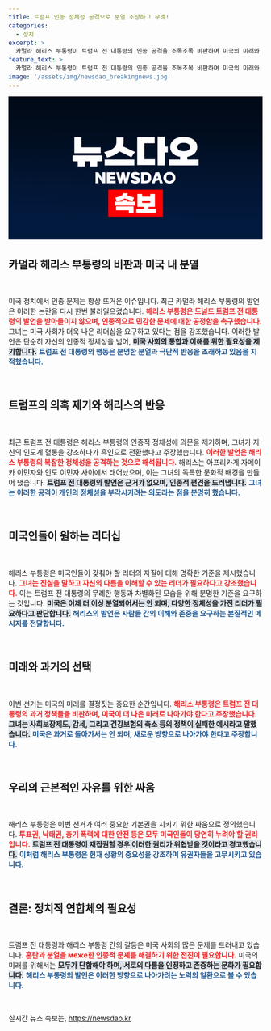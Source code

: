 ```yaml
---
title: 트럼프 인종 정체성 공격으로 분열 조장하고 무례!
categories:
  - 정치
excerpt: >
  카멀라 해리스 부통령이 트럼프 전 대통령의 인종 공격을 조목조목 비판하며 미국의 미래와 자유를 강조했습니다. 흑인 유권자를 결집하기 위한 그의 의지가 돋보이는 이 연설, 자세히 알아보세요!
feature_text: >
  카멀라 해리스 부통령이 트럼프 전 대통령의 인종 공격을 조목조목 비판하며 미국의 미래와 자유를 강조했습니다. 흑인 유권자를 결집하기 위한 그의 의지가 돋보이는 이 연설, 자세히 알아보세요!
image: '/assets/img/newsdao_breakingnews.jpg'
---
```


<p><img src="/assets/img/newsdao_breakingnews.jpg" alt="cryptoinkorea 속보" /></p>

<h2 data-ke-size="size26">카멀라 해리스 부통령의 비판과 미국 내 분열</h2>

<p data-ke-size="size16">&nbsp;</p>

<p>미국 정치에서 인종 문제는 항상 뜨거운 이슈입니다. 최근 카멀라 해리스 부통령의 발언은 이러한 논란을 다시 한번 불러일으켰습니다. <b><span style="color: #ee2323;">해리스 부통령은 도널드 트럼프 전 대통령의 발언을 받아들이지 않으며, 인종적으로 민감한 문제에 대한 공정함을 촉구했습니다.</span></b> 그녀는 미국 사회가 더욱 나은 리더십을 요구하고 있다는 점을 강조했습니다. 이러한 발언은 단순히 자신의 인종적 정체성을 넘어, <b><span style="background-color: #21538527;">미국 사회의 통합과 이해를 위한 필요성을 제기합니다.</span></b> <b><span style="color: #1a5490;">트럼프 전 대통령의 행동은 분명한 분열과 극단적 반응을 초래하고 있음을 지적했습니다.</span></b></p>

<p data-ke-size="size16">&nbsp;</p>

<h2 data-ke-size="size26">트럼프의 의혹 제기와 해리스의 반응</h2>

<p data-ke-size="size16">&nbsp;</p>

<p>최근 트럼프 전 대통령은 해리스 부통령의 인종적 정체성에 의문을 제기하며, 그녀가 자신의 인도계 혈통을 강조하다가 흑인으로 전환했다고 주장했습니다. <b><span style="color: #ee2323;">이러한 발언은 해리스 부통령의 복잡한 정체성을 공격하는 것으로 해석됩니다.</span></b> 해리스는 아프리카계 자메이카 이민자와 인도 이민자 사이에서 태어났으며, 이는 그녀의 독특한 문화적 배경을 만들어 냈습니다. <b><span style="background-color: #21538527;">트럼프 전 대통령의 발언은 근거가 없으며, 인종적 편견을 드러냅니다.</span></b> <b><span style="color: #1a5490;">그녀는 이러한 공격이 개인의 정체성을 부각시키려는 의도라는 점을 분명히 했습니다.</span></b></p>

<p data-ke-size="size16">&nbsp;</p>

<h2 data-ke-size="size26">미국인들이 원하는 리더십</h2>

<p data-ke-size="size16">&nbsp;</p>

<p>해리스 부통령은 미국인들이 갖춰야 할 리더의 자질에 대해 명확한 기준을 제시했습니다. <b><span style="color: #ee2323;">그녀는 진실을 말하고 자신의 다름을 이해할 수 있는 리더가 필요하다고 강조했습니다.</span></b> 이는 트럼프 전 대통령의 무례한 행동과 차별화된 모습을 위해 분명한 기준을 요구하는 것입니다. <b><span style="background-color: #21538527;">미국은 이제 더 이상 분열되어서는 안 되며, 다양한 정체성을 가진 리더가 필요하다고 판단합니다.</span></b> <b><span style="color: #1a5490;">해리스의 발언은 사람들 간의 이해와 존중을 요구하는 본질적인 메시지를 전달합니다.</span></b></p>

<p data-ke-size="size16">&nbsp;</p>

<h2 data-ke-size="size26">미래와 과거의 선택</h2>

<p data-ke-size="size16">&nbsp;</p>

<p>이번 선거는 미국의 미래를 결정짓는 중요한 순간입니다. <b><span style="color: #ee2323;">해리스 부통령은 트럼프 전 대통령의 과거 정책들을 비판하며, 미국이 더 나은 미래로 나아가야 한다고 주장했습니다.</span></b> <b><span style="background-color: #21538527;">그녀는 사회보장제도, 감세, 그리고 건강보험의 축소 등의 정책이 실패한 예시라고 말했습니다.</span></b> <b><span style="color: #1a5490;">미국은 과거로 돌아가서는 안 되며, 새로운 방향으로 나아가야 한다고 주장합니다.</span></b></p>

<p data-ke-size="size16">&nbsp;</p>

<h2 data-ke-size="size26">우리의 근본적인 자유를 위한 싸움</h2>

<p data-ke-size="size16">&nbsp;</p>

<p>해리스 부통령은 이번 선거가 여러 중요한 기본권을 지키기 위한 싸움으로 정의했습니다. <b><span style="color: #ee2323;">투표권, 낙태권, 총기 폭력에 대한 안전 등은 모두 미국인들이 당연히 누려야 할 권리입니다.</span></b> <b><span style="background-color: #21538527;">트럼프 전 대통령이 재집권할 경우 이러한 권리가 위협받을 것이라고 경고했습니다.</span></b> <b><span style="color: #1a5490;">이처럼 해리스 부통령은 현재 상황의 중요성을 강조하며 유권자들을 고무시키고 있습니다.</span></b></p>

<p data-ke-size="size16">&nbsp;</p>

<h2 data-ke-size="size26">결론: 정치적 연합체의 필요성</h2>

<p data-ke-size="size16">&nbsp;</p>

<p>트럼프 전 대통령과 해리스 부통령 간의 갈등은 미국 사회의 많은 문제를 드러내고 있습니다. <b><span style="color: #ee2323;">혼란과 분열을 меже한 인종적 문제를 해결하기 위한 전진이 필요합니다.</span></b> 미국의 미래를 위해서는 <b><span style="background-color: #21538527;">모두가 단합해야 하며, 서로의 다름을 인정하고 존중하는 문화가 필요합니다.</span></b> <b><span style="color: #1a5490;">해리스 부통령의 발언은 이러한 방향으로 나아가려는 노력의 일환으로 볼 수 있습니다.</span></b></p>

<p data-ke-size="size16">&nbsp;</p>
실시간 뉴스 속보는, <a href="https://newsdao.kr" rel="dofollow">https://newsdao.kr</a>


